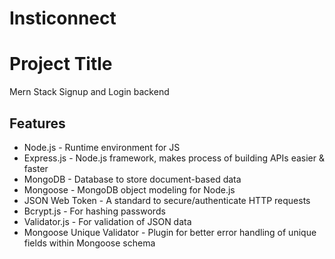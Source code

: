 # Insticonnect

# Project Title

Mern Stack Signup and Login backend


## Features

- Node.js - Runtime environment for JS
- Express.js - Node.js framework, makes process of building APIs easier & faster
- MongoDB - Database to store document-based data
- Mongoose - MongoDB object modeling for Node.js
- JSON Web Token - A standard to secure/authenticate HTTP requests
- Bcrypt.js - For hashing passwords
- Validator.js - For validation of JSON data
- Mongoose Unique Validator - Plugin for better error handling of unique fields within Mongoose schema

  
